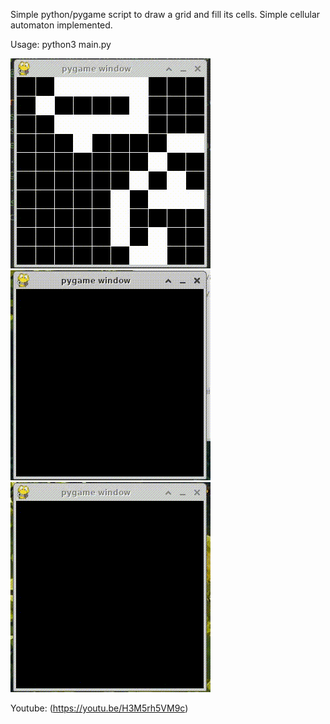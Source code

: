 Simple python/pygame script to draw a grid and fill its cells.
Simple cellular automaton implemented.

Usage:
python3 main.py

![example-grid-10](./assets/example-grid10.gif "Example - Grid 10")
![example-grid-40](./assets/example-grid40.gif "Example - Grid 40")
![example-grid-80](./assets/example-grid80.gif "Example - Grid 80")

Youtube: (https://youtu.be/H3M5rh5VM9c)
